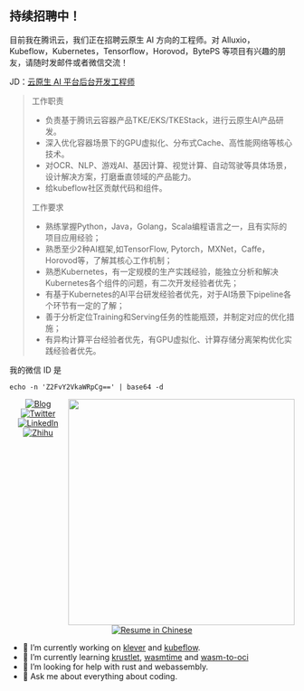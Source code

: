 ## 持续招聘中！

目前我在腾讯云，我们正在招聘云原生 AI 方向的工程师。对 Alluxio，Kubeflow，Kubernetes，Tensorflow，Horovod，BytePS 等项目有兴趣的朋友，请随时发邮件或者微信交流！

JD：[云原生 AI 平台后台开发工程师](https://careers.tencent.com/jobdesc.html?postId=1336168644207452160)

> 工作职责
>
> - 负责基于腾讯云容器产品TKE/EKS/TKEStack，进行云原生AI产品研发。
> - 深入优化容器场景下的GPU虚拟化、分布式Cache、高性能网络等核心技术。
> - 对OCR、NLP、游戏AI、基因计算、视觉计算、自动驾驶等具体场景，设计解决方案，打磨垂直领域的产品能力。
> - 给kubeflow社区贡献代码和组件。
> 
> 工作要求
>
> - 熟练掌握Python，Java，Golang，Scala编程语言之一，且有实际的项目应用经验；
> - 熟悉至少2种AI框架,如TensorFlow, Pytorch，MXNet，Caffe，Horovod等，了解其核心工作机制；
> - 熟悉Kubernetes，有一定规模的生产实践经验，能独立分析和解决Kubernetes各个组件的问题，有二次开发经验者优先；
> - 有基于Kubernetes的AI平台研发经验者优先，对于AI场景下pipeline各个环节有一定的了解；
> - 善于分析定位Training和Serving任务的性能瓶颈，并制定对应的优化措施；
> - 有异构计算平台经验者优先，有GPU虚拟化、计算存储分离架构优化实践经验者优先。

我的微信 ID 是

```
echo -n 'Z2FvY2VkaWRpCg==' | base64 -d
```

<img align="right" src="https://github-readme-stats.vercel.app/api?username=gaocegege&show_icons=true&icon_color=000000&text_color=000000&bg_color=ffffff&hide_title=false&title_color=000000" width="400" />

<p align="center">
	<a href="http://gaocegege.com/Blog"><img src="https://img.shields.io/badge/blog-200k%20pageviews-ffffff.svg?style=social" alt="Blog"></a>
	<a href="https://twitter.com/gaocegege"><img src="https://img.shields.io/twitter/follow/gaocegege.svg?style=social" alt="Twitter"></a>
	<a href="https://www.linkedin.com/in/gaocegege/"><img src="https://img.shields.io/badge/LinkedIn-gaocegege-blueviolet.svg?style=social" alt="LinkedIn"></a>
	<a href="https://www.zhihu.com/people/gaocegege"><img src="https://img.shields.io/badge/%E7%9F%A5%E4%B9%8E-gaocegege-blueviolet.svg?style=social" alt="Zhihu"></a>
	<a href="http://gaocegege.com/resume/cn/"><img src="https://img.shields.io/badge/%E7%AE%80%E5%8E%86-%E4%B8%AD%E6%96%87-blue.svg" alt="Resume in Chinese"></a>
</p>

- 🔭 I’m currently working on [klever](https://github.com/kleveross) and [kubeflow](https://github.com/kubeflow/).
- 🌱 I’m currently learning [krustlet](https://github.com/deislabs/krustlet), [wasmtime](https://github.com/bytecodealliance/wasmtime) and [wasm-to-oci](https://github.com/engineerd/wasm-to-oci)
- 🤔 I’m looking for help with rust and webassembly.
- 💬 Ask me about everything about coding.
